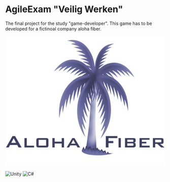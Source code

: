 # AgileExam "Veilig Werken"
The final project for the study "game-developer". This game has to be developed for a fictinoal company aloha fiber.

![Logo Aloha Fiber](https://github.com/Mongar23/AgileExam/blob/master/Assets/Veilig%20Werken/3.%20Visuals/Sprites/logo%20aloha%20fiber.png "logo aloha fiber")

<img alt="Unity" src="https://img.shields.io/badge/Made%20with-Unity-%23000000.svg?style=plastic&logo=unity&logoColor=white&labelColor=3d3f5f&color=black"/> <img alt="C#" src="https://img.shields.io/badge/Made%20with-C%23-%23000000.svg?style=plastic&logo=c-sharp&logoColor=white&labelColor=3d3f5f&color=a077db"/>